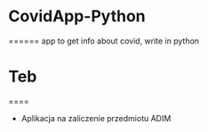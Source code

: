 # CovidApp-Python
======
app to get info about covid, write in python
# Teb
====
* Aplikacja na zaliczenie przedmiotu ADIM
 
